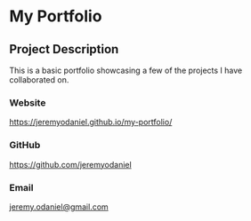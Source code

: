 
  # My Portfolio


  ## Project Description
  This is a basic portfolio showcasing a few of the projects I have collaborated on.

  ### Website
  https://jeremyodaniel.github.io/my-portfolio/

  ### GitHub
  https://github.com/jeremyodaniel

  ### Email
  jeremy.odaniel@gmail.com
  

